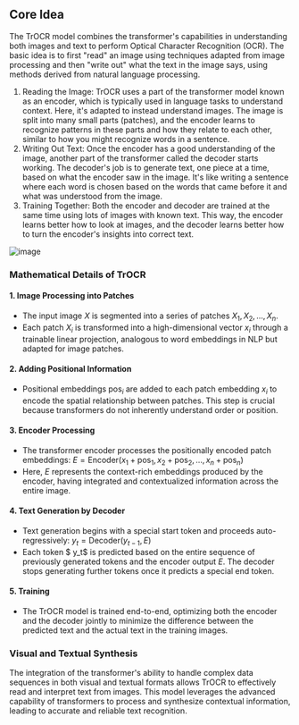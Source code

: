 ## Core Idea 
The TrOCR model combines the transformer's capabilities in understanding both images and text to perform Optical Character Recognition (OCR). The basic idea is to first "read" an image using techniques adapted from image processing and then "write out" what the text in the image says, using methods derived from natural language processing.

1. Reading the Image: TrOCR uses a part of the transformer model known as an encoder, which is typically used in language tasks to understand context. Here, it's adapted to instead understand images. The image is split into many small parts (patches), and the encoder learns to recognize patterns in these parts and how they relate to each other, similar to how you might recognize words in a sentence.
2. Writing Out Text: Once the encoder has a good understanding of the image, another part of the transformer called the decoder starts working. The decoder's job is to generate text, one piece at a time, based on what the encoder saw in the image. It's like writing a sentence where each word is chosen based on the words that came before it and what was understood from the image.
3. Training Together: Both the encoder and decoder are trained at the same time using lots of images with known text. This way, the encoder learns better how to look at images, and the decoder learns better how to turn the encoder's insights into correct text.

![image](https://github.com/Pengyu-gis/MapText/assets/95490459/feda8695-230d-4d65-8984-e59d46ba2500)

### Mathematical Details of TrOCR

#### 1. Image Processing into Patches
- The input image $X$ is segmented into a series of patches $X_1, X_2, \dots, X_n$.
- Each patch $X_i$ is transformed into a high-dimensional vector $x_i$ through a trainable linear projection, analogous to word embeddings in NLP but adapted for image patches.

#### 2. Adding Positional Information
- Positional embeddings $\text{pos}_i$ are added to each patch embedding $x_i$ to encode the spatial relationship between patches. This step is crucial because transformers do not inherently understand order or position.

#### 3. Encoder Processing
- The transformer encoder processes the positionally encoded patch embeddings:
  $E = \text{Encoder}(x_1 + \text{pos}_1, x_2 + \text{pos}_2, \dots, x_n + \text{pos}_n)$
- Here, $E$ represents the context-rich embeddings produced by the encoder, having integrated and contextualized information across the entire image.

#### 4. Text Generation by Decoder
- Text generation begins with a special start token and proceeds auto-regressively:
  $y_t = \text{Decoder}(y_{t-1}, E)$
- Each token $ y_t$ is predicted based on the entire sequence of previously generated tokens and the encoder output $E$. The decoder stops generating further tokens once it predicts a special end token.

#### 5. Training
- The TrOCR model is trained end-to-end, optimizing both the encoder and the decoder jointly to minimize the difference between the predicted text and the actual text in the training images.

### Visual and Textual Synthesis
The integration of the transformer's ability to handle complex data sequences in both visual and textual formats allows TrOCR to effectively read and interpret text from images. This model leverages the advanced capability of transformers to process and synthesize contextual information, leading to accurate and reliable text recognition.
 
